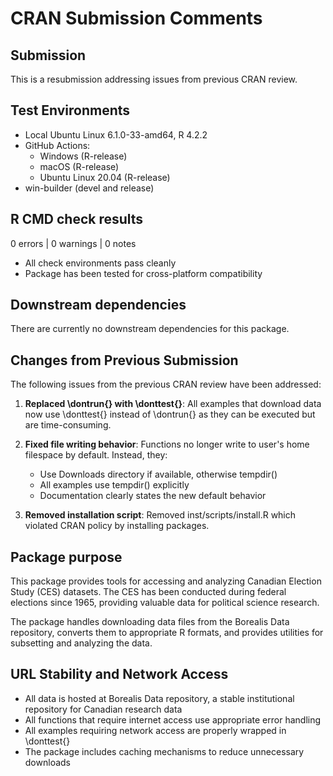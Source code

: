 # CRAN Submission Comments

## Submission
This is a resubmission addressing issues from previous CRAN review.

## Test Environments
* Local Ubuntu Linux 6.1.0-33-amd64, R 4.2.2
* GitHub Actions:
  * Windows (R-release)
  * macOS (R-release)
  * Ubuntu Linux 20.04 (R-release)
* win-builder (devel and release)

## R CMD check results

0 errors | 0 warnings | 0 notes

* All check environments pass cleanly
* Package has been tested for cross-platform compatibility

## Downstream dependencies

There are currently no downstream dependencies for this package.

## Changes from Previous Submission

The following issues from the previous CRAN review have been addressed:

1. **Replaced \dontrun{} with \donttest{}**: All examples that download data now use \donttest{} instead of \dontrun{} as they can be executed but are time-consuming.

2. **Fixed file writing behavior**: Functions no longer write to user's home filespace by default. Instead, they:
   - Use Downloads directory if available, otherwise tempdir()
   - All examples use tempdir() explicitly
   - Documentation clearly states the new default behavior

3. **Removed installation script**: Removed inst/scripts/install.R which violated CRAN policy by installing packages.

## Package purpose

This package provides tools for accessing and analyzing Canadian Election Study (CES) datasets. The CES has been conducted during federal elections since 1965, providing valuable data for political science research.

The package handles downloading data files from the Borealis Data repository, converts them to appropriate R formats, and provides utilities for subsetting and analyzing the data.

## URL Stability and Network Access

* All data is hosted at Borealis Data repository, a stable institutional repository for Canadian research data
* All functions that require internet access use appropriate error handling
* All examples requiring network access are properly wrapped in \donttest{}
* The package includes caching mechanisms to reduce unnecessary downloads